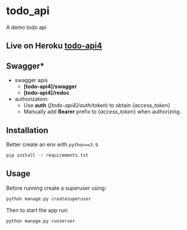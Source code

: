 # todo_api

A demo todo api

## Live on Heroku [todo-api4](https://todo-api4.herokuapp.com/swagger "todo-api4")

## Swagger*
- swagger apis
	- **[todo-api4]/swagger**
	- **[todo-api4]/redoc**
- authorization:
	- Use **auth** (*[todo-api4]/auth/token*) to obtain {*access_token*}
	- Manually add **Bearer** prefix to {*access_token*} when authorizing.

## Installation
Better create an env with `python==3.9`
```bash
pip install -r requirements.txt
```

## Usage
Before running create a superuser using:
```bash
python manage.py createsuperuser
```
Then to start the app run:
```bash
python manage.py runserver
```
